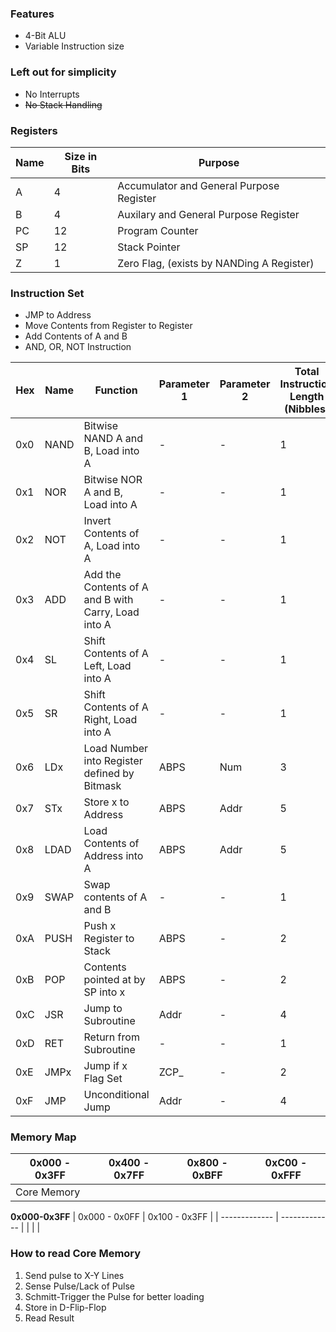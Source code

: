 ### Features
- 4-Bit ALU
- Variable Instruction size

### Left out for simplicity
- No Interrupts 
- ~~No Stack Handling~~

### Registers

| Name | Size in Bits | Purpose                                   |
| ---- | ------------ | ----------------------------------------- |
| A    | 4            | Accumulator and General Purpose Register  |
| B    | 4            | Auxilary and General Purpose Register     |
| PC   | 12           | Program Counter                           |
| SP   | 12           | Stack Pointer                             |
| Z    | 1            | Zero Flag, (exists by NANDing A Register) | 

### Instruction Set
- JMP to Address
- Move Contents from Register to Register
- Add Contents of A and B
- AND, OR, NOT Instruction

| Hex | Name | Function                                            | Parameter 1 | Parameter 2 | Total Instruction Length (Nibbles) |
| --- | ---- | --------------------------------------------------- | ----------- | ----------- | ---------------------------------- |
| 0x0 | NAND | Bitwise NAND A and B, Load into A                   | -           | -           | 1                                  |
| 0x1 | NOR  | Bitwise NOR A and B, Load into A                    | -           | -           | 1                                  |
| 0x2 | NOT  | Invert Contents of A, Load into A                   | -           | -           | 1                                  |
| 0x3 | ADD  | Add the Contents of A and B with Carry, Load into A | -           | -           | 1                                  |
| 0x4 | SL   | Shift Contents of A Left, Load into A               | -           | -           | 1                                  |
| 0x5 | SR   | Shift Contents of A Right, Load into A              | -           | -           | 1                                  |
| 0x6 | LDx  | Load Number into Register defined by Bitmask        | ABPS        | Num         | 3                                  |
| 0x7 | STx  | Store x to Address                                  | ABPS        | Addr        | 5                                  |
| 0x8 | LDAD | Load Contents of Address into A                     | ABPS        | Addr        | 5                                  |
| 0x9 | SWAP | Swap contents of A and B                            | -           | -           | 1                                  |
| 0xA | PUSH | Push x Register to Stack                            | ABPS        | -           | 2                                  |
| 0xB | POP  | Contents pointed at by SP into x                    | ABPS        | -           | 2                                  |
| 0xC | JSR  | Jump to Subroutine                                  | Addr        | -           | 4                                  |
| 0xD | RET  | Return from Subroutine                              | -           | -           | 1                                  |
| 0xE | JMPx | Jump if x Flag Set                                  | ZCP_        | -           | 2                                  |
| 0xF | JMP  | Unconditional Jump                                  | Addr        | -           | 4                                  | 

### Memory Map
| 0x000 - 0x3FF | 0x400 - 0x7FF | 0x800 - 0xBFF | 0xC00 - 0xFFF |
| ------------- | ------------- | ------------- | ------------- |
| Core Memory   |               |               |               |

**0x000-0x3FF**
| 0x000 - 0x0FF | 0x100 - 0x3FF |
| ------------- | ------------- |
|               |               |

### How to read Core Memory
1. Send pulse to X-Y Lines
2. Sense Pulse/Lack of Pulse
3. Schmitt-Trigger the Pulse for better loading
4. Store in D-Flip-Flop
5. Read Result